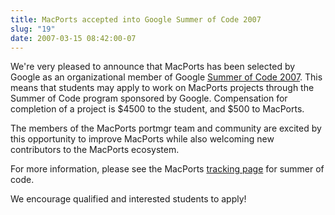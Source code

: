 ```yaml
---
title: MacPorts accepted into Google Summer of Code 2007
slug: "19"
date: 2007-03-15 08:42:00-07
---
```


We're very pleased to announce that MacPorts has been selected by Google as an organizational member of Google [Summer of Code 2007](https://code.google.com/soc/). This means that students may apply to work on MacPorts projects through the Summer of Code program sponsored by Google. Compensation for completion of a project is $4500 to the student, and $500 to MacPorts.

The members of the MacPorts portmgr team and community are excited by this opportunity to improve MacPorts while also welcoming new contributors to the MacPorts ecosystem.

For more information, please see the MacPorts [tracking page](https://trac.macports.org/wiki/SummerOfCode) for summer of code.

We encourage qualified and interested students to apply!
